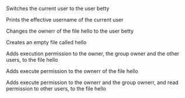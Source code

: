 Switches the current user to the user betty

Prints the effective username of the current user

Changes the ownerr of the file hello to the user betty

Creates an empty file called hello

Adds execution permission to the owner, the group owner and the other users, to the file hello

Adds execute permission to the ownerr of the file hello

Adds execute permission to the ownerr and the group ownerr, and read permission to other users, to the file hello
